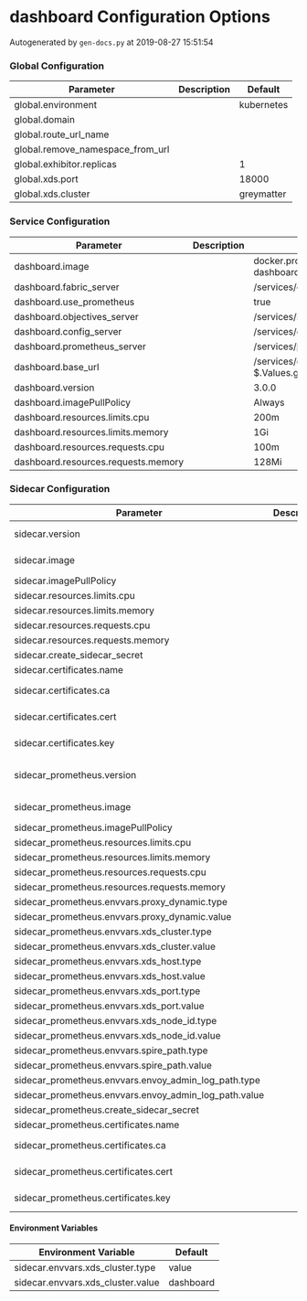 # dashboard Configuration Options

Autogenerated by `gen-docs.py` at 2019-08-27 15:51:54

### Global Configuration

|           Parameter            |Description| Default  |
|--------------------------------|-----------|----------|
|global.environment              |           |kubernetes|
|global.domain                   |           |          |
|global.route_url_name           |           |          |
|global.remove_namespace_from_url|           |          |
|global.exhibitor.replicas       |           |         1|
|global.xds.port                 |           |     18000|
|global.xds.cluster              |           |greymatter|

### Service Configuration

|             Parameter             |Description|                                             Default                                              |
|-----------------------------------|-----------|--------------------------------------------------------------------------------------------------|
|dashboard.image                    |           |docker.production.deciphernow.com/deciphernow/gm-dashboard:{{ $.Values.global.dashboard.version }}|
|dashboard.fabric_server            |           |/services/catalog/latest/                                                                         |
|dashboard.use_prometheus           |           |true                                                                                              |
|dashboard.objectives_server        |           |/services/slo/latest/                                                                             |
|dashboard.config_server            |           |/services/gm-control-api/latest/v1.0                                                              |
|dashboard.prometheus_server        |           |/services/prometheus/latest/api/v1/                                                               |
|dashboard.base_url                 |           |/services/dashboard/{{ $.Values.global.dashboard.version }}/                                      |
|dashboard.version                  |           |3.0.0                                                                                             |
|dashboard.imagePullPolicy          |           |Always                                                                                            |
|dashboard.resources.limits.cpu     |           |200m                                                                                              |
|dashboard.resources.limits.memory  |           |1Gi                                                                                               |
|dashboard.resources.requests.cpu   |           |100m                                                                                              |
|dashboard.resources.requests.memory|           |128Mi                                                                                             |

### Sidecar Configuration

|                      Parameter                      |Description|                                               Default                                                |
|-----------------------------------------------------|-----------|------------------------------------------------------------------------------------------------------|
|sidecar.version                                      |           |{{- $.Values.global.dashboard.sidecar.version \| default $.Values.global.sidecar.version }}            |
|sidecar.image                                        |           |docker.production.deciphernow.com/deciphernow/gm-proxy:{{ tpl $.Values.sidecar.version $ }}           |
|sidecar.imagePullPolicy                              |           |Always                                                                                                |
|sidecar.resources.limits.cpu                         |           |200m                                                                                                  |
|sidecar.resources.limits.memory                      |           |512Mi                                                                                                 |
|sidecar.resources.requests.cpu                       |           |100m                                                                                                  |
|sidecar.resources.requests.memory                    |           |128Mi                                                                                                 |
|sidecar.create_sidecar_secret                        |           |False                                                                                                 |
|sidecar.certificates.name                            |           |sidecar                                                                                               |
|sidecar.certificates.ca                              |           |-----BEGIN CERTIFICATE----- ... -----END CERTIFICATE-----                                             |
|sidecar.certificates.cert                            |           |-----BEGIN CERTIFICATE----- ... -----END CERTIFICATE-----                                             |
|sidecar.certificates.key                             |           |-----BEGIN RSA PRIVATE KEY----- ... -----END RSA PRIVATE KEY-----                                     |
|sidecar_prometheus.version                           |           |{{- $.Values.global.dashboard.prometheus_sidecar.version \| default $.Values.global.sidecar.version }} |
|sidecar_prometheus.image                             |           |docker.production.deciphernow.com/deciphernow/gm-proxy:{{ tpl $.Values.sidecar_prometheus.version $ }}|
|sidecar_prometheus.imagePullPolicy                   |           |Always                                                                                                |
|sidecar_prometheus.resources.limits.cpu              |           |200m                                                                                                  |
|sidecar_prometheus.resources.limits.memory           |           |512Mi                                                                                                 |
|sidecar_prometheus.resources.requests.cpu            |           |100m                                                                                                  |
|sidecar_prometheus.resources.requests.memory         |           |128Mi                                                                                                 |
|sidecar_prometheus.envvars.proxy_dynamic.type        |           |value                                                                                                 |
|sidecar_prometheus.envvars.proxy_dynamic.value       |           |true                                                                                                  |
|sidecar_prometheus.envvars.xds_cluster.type          |           |value                                                                                                 |
|sidecar_prometheus.envvars.xds_cluster.value         |           |prometheus                                                                                            |
|sidecar_prometheus.envvars.xds_host.type             |           |value                                                                                                 |
|sidecar_prometheus.envvars.xds_host.value            |           |control.{{ .Release.Namespace }}.svc.cluster.local                                                    |
|sidecar_prometheus.envvars.xds_port.type             |           |value                                                                                                 |
|sidecar_prometheus.envvars.xds_port.value            |           |{{ .Values.global.control.port }}                                                                     |
|sidecar_prometheus.envvars.xds_node_id.type          |           |value                                                                                                 |
|sidecar_prometheus.envvars.xds_node_id.value         |           |default                                                                                               |
|sidecar_prometheus.envvars.spire_path.type           |           |value                                                                                                 |
|sidecar_prometheus.envvars.spire_path.value          |           |/run/spire/sockets/agent.sock                                                                         |
|sidecar_prometheus.envvars.envoy_admin_log_path.type |           |value                                                                                                 |
|sidecar_prometheus.envvars.envoy_admin_log_path.value|           |/dev/stdout                                                                                           |
|sidecar_prometheus.create_sidecar_secret             |           |False                                                                                                 |
|sidecar_prometheus.certificates.name                 |           |sidecar                                                                                               |
|sidecar_prometheus.certificates.ca                   |           |-----BEGIN CERTIFICATE----- ... -----END CERTIFICATE-----                                             |
|sidecar_prometheus.certificates.cert                 |           |-----BEGIN CERTIFICATE----- ... -----END CERTIFICATE-----                                             |
|sidecar_prometheus.certificates.key                  |           |-----BEGIN RSA PRIVATE KEY----- ... -----END RSA PRIVATE KEY-----                                     |

#### Environment Variables

|      Environment Variable       | Default |
|---------------------------------|---------|
|sidecar.envvars.xds_cluster.type |value    |
|sidecar.envvars.xds_cluster.value|dashboard|

